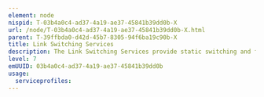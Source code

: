 ```yaml
---
element: node
nispid: T-03b4a0c4-ad37-4a19-ae37-45841b39dd0b-X
url: /node/T-03b4a0c4-ad37-4a19-ae37-45841b39dd0b-X.html
parent: T-39ffbda0-d42d-45b7-8305-94f6ba19c90b-X
title: Link Switching Services
description: The Link Switching Services provide static switching and forwarding of different fractional channels or full digital trunk lines over an established (e.g. dialed-up) dedicated communications channel (circuit). The communications channel functions as if the nodes were physically connected and guarantees the full bandwidth of the channel for the duration of the communication session. The following service types can be considered as being associated with link-switching protocols  * Slot-based switching -- Switching different time slots within a TDMA carrier to different nodes in a TDMA network (wireless, satcom), for transmission or reception. Considered protocols, also serving a time-domain multiple access purpose, are multi-frequency Time Division Multiple Access (TDMA) and selective TDMA. * Frequency-based (or wavelength-based) switching services -- Switching different frequencies (or wavelengths) within a given frequency range, to different nodes in a FDMA network (wireless, satcom) for transmission or reception. Considered protocols are Single-Carrier Frequency-Division Multiple Access (SC-FDMA), Orthogonal Frequency-Division Multiple Access (OFDMA) or Wavelength Division Multiple Access (WDMA). * Code-based switching services -- Switching different codes within a given family of pseudo-random codes, modulating RF carriers, to different nodes in a Code-division Multiple Access network (wireless, satcom) for transmission or reception. Considered protocols are W-CDMA, TD-CDMA, TD-SCDMA, DS-CDMA, FH-CDMA, OFHMA and MC-CDMA. * Channel switching services -- Switching RF carriers to channels/sub-channels on different transponders, coverage areas, for transmission or reception (applies to satellite communications only).
level: 7
emUUID: 03b4a0c4-ad37-4a19-ae37-45841b39dd0b
usage:
  serviceprofiles:
---
```


